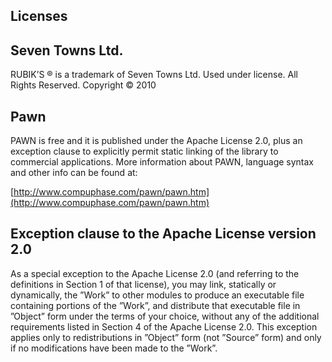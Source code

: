 ## Licenses

##  Seven Towns Ltd.

RUBIK’S ® is a trademark of Seven Towns Ltd. Used under license. All Rights Reserved. Copyright © 2010

##  Pawn

PAWN is free and it is published under the Apache License 2.0, plus an exception clause to explicitly permit static linking of the library to commercial applications. More information about PAWN, language syntax and other info can be found at:

[http://www.compuphase.com/pawn/pawn.htm](http://www.compuphase.com/pawn/pawn.htm)

##  Exception clause to the Apache License version 2.0

As a special exception to the Apache License 2.0 (and referring to the definitions in Section 1 of that license), you may link, statically or dynamically, the ”Work” to other modules to produce an executable file containing portions of the ”Work”, and distribute that executable file in ”Object” form under the terms of your choice, without any of the additional requirements listed in Section 4 of the Apache License 2.0. This exception applies only to redistributions in ”Object” form (not ”Source” form) and only if no modifications have been made to the ”Work”.